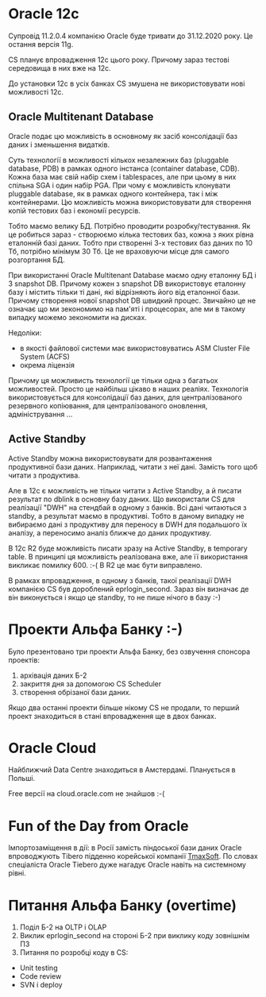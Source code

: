 # Oracle 12c

Супровід 11.2.0.4 компанією Oracle буде тривати до 31.12.2020 року.
Це остання версія 11g.

CS планує впровадження 12с цього року. Причому зараз тестові середовища в них вже на 12с.

До установки 12с в усіх банках CS змушена не використовувати нові можливості 12с.

## Oracle Multitenant Database

Oracle подає цю можливість в основному як засіб консолідації баз даних і зменьшення видатків.

Суть технології в можливості кількох незалежних баз (pluggable database, PDB) в рамках одного інстанса (container database, CDB). Кожна база має свій набір схем і tablespaces, але при цьому в них спільна SGA і один набір PGA.
При чому є можливість клонувати pluggable database, як в рамках одного контейнера, так і між контейнерами. 
Цю можливість можна використовувати для створення копій тестових баз і економії ресурсів.

Тобто маємо велику БД. Потрібно проводити розробку/тестування.
Як це робиться зараз - створюємо кілька тестових баз, кожна з яких рівна еталонній базі даних. Тобто при створенні 3-х тестових баз даних по 10 Тб, потрібно мінімум 30 Тб. Це не враховуючи місце для самого розгортання БД.

При використанні Oracle Multitenant Database маємо одну еталонну БД і 3 snapshot DB. Причому кожен з snapshot DB використовує еталонну базу і містить тільки ті дані, які відрізняють його від еталонної бази. Причому створення нової snapshot DB швидкий процес.
Звичайно це не означає що ми зекономимо на пам'яті і процесорах, але ми в такому випадку можемо зекономити на дисках.

Недоліки:
- в якості файлової системи має використовуватись ASM Cluster File System (ACFS)
- окрема ліцензія

Причому ця можливисть технології це тільки одна з багатьох можливостей. Просто це найбільш цікаво в наших реаліях.
Технологія використовується для консолідації баз даних, для централізованого резервного копіювання, для централізованого оновлення, адміністрування ...

## Active Standby 

Active Standby можна використовувати для розвантаження продуктивної бази даних. Наприклад, читати з неї дані. Замість того щоб читати з продуктива.

Але в 12с є можливість не тільки читати з Active Standby, а й писати результат по dblink в основну базу даних. Що використали CS для реалізації "DWH" на стендбай в одному з банків. Всі дані читаються з standby, а результат маємо в продуктиві.
Тобто в даному випадку не вибираємо дані з продуктиву для переносу в DWH для подальшого їх аналізу, а переносимо аналіз ближче до даних продуктиву.

В 12с R2 буде можливість писати зразу на Active Standby, в temporary table.
В принципі ця можливість реалізована вже, але її використання викликає помилку 600. :-(
В R2 це має бути виправлено.

В рамках впровадження, в одному з банків, такої реалізації DWH компанією CS був дороблений eprlogin_second. Зараз він визначає де він виконується і якщо це standby, то не пише нічого в базу :-)

# Проекти Альфа Банку :-)

Було презентовано три проекти Альфа Банку, без озвучення спонсора проектів:
1. архівація даних Б-2
2. закриття дня за допомогою CS Scheduler
3. створення обрізаної бази даних.

Якщо два останні проекти більше нікому CS не продали, то перший проект знаходиться в стані впровадження ще в двох банках.

# Oracle Cloud

Найближчий Data Centre знаходиться в Амстердамі. Планується в Польші.

Free версії на cloud.oracle.com не знайшов :-(

# Fun of the Day from Oracle

Імпортозаміщення в дії: в Росії замість піндоської бази даних Oracle впроводжують Tibero підденно корейської компанії [TmaxSoft](http://www.tmaxsoft.com/). По словах спеціаліста Oracle Tiebero дуже нагадує Oracle навіть на системному рівні.

# Питання Альфа Банку (overtime)

1. Поділ Б-2 на OLTP i OLAP
2. Виклик eprlogin_second на стороні Б-2 при виклику коду зовнішнім ПЗ
3. Питання по розробці коду в CS:
- Unit testing
- Code review
- SVN і deploy